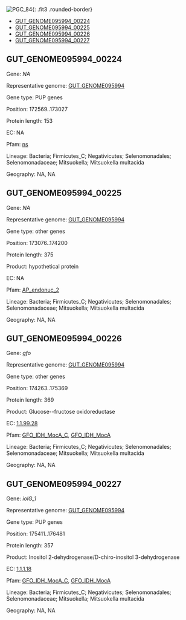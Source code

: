 ![PGC_84](../static/images/Clusters_figure/PGC_84.jpg){: .fit3 .rounded-border}

<ul id="myTab" class="nav nav-tabs">
  <li class="active">
        <a href="#tab1" data-toggle="tab">GUT_GENOME095994_00224</a>
  </li>
<li><a href="#tab2" data-toggle="tab">GUT_GENOME095994_00225</a></li>
<li><a href="#tab3" data-toggle="tab">GUT_GENOME095994_00226</a></li>
<li><a href="#tab4" data-toggle="tab">GUT_GENOME095994_00227</a></li>
</ul>

<div id="myTabContent" class="tab-content">
  <div class="tab-pane fade in active" id="tab1">

<h2 id="GUT_GENOME095994_00224">GUT_GENOME095994_00224</h2>
<p>Gene: <em>NA</em>
<p>Representative genome: <a href="https://www.ebi.ac.uk/metagenomics/genomes/MGYG-HGUT-01316">GUT_GENOME095994</a></p>
<p>Gene type: PUP genes</p>
<p>Position: 172569..173027</p>
<p>Protein length: 153</p>
<p>EC: NA</p>
<p>Pfam: <a href="http://pfam.xfam.org/family/ns">ns</a></p>

<p>Lineage: Bacteria; Firmicutes_C; Negativicutes; Selenomonadales; Selenomonadaceae; Mitsuokella; Mitsuokella multacida</p>
<p>Geography: NA, NA</p>
  </div>

  <div class="tab-pane fade" id="tab2">

<h2 id="GUT_GENOME095994_00225">GUT_GENOME095994_00225</h2>
<p>Gene: <em>NA</em></p>
<p>Representative genome: <a href="https://www.ebi.ac.uk/metagenomics/genomes/MGYG-HGUT-01316">GUT_GENOME095994</a></p>
<p>Gene type: other genes</p>
<p>Position: 173076..174200</p>
<p>Protein length: 375</p>
<p>Product: hypothetical protein</p>
<p>EC: NA</p>
<p>Pfam: <a href="http://pfam.xfam.org/family/AP_endonuc_2">AP_endonuc_2</a></p>

<p>Lineage: Bacteria; Firmicutes_C; Negativicutes; Selenomonadales; Selenomonadaceae; Mitsuokella; Mitsuokella multacida</p>
<p>Geography: NA, NA</p>

  </div>
  <div class="tab-pane fade" id="tab3">

<h2 id="GUT_GENOME095994_00226">GUT_GENOME095994_00226</h2>
<p>Gene: <em>gfo</em></p>
<p>Representative genome: <a href="https://www.ebi.ac.uk/metagenomics/genomes/MGYG-HGUT-01316">GUT_GENOME095994</a></p>
<p>Gene type: other genes</p>
<p>Position: 174263..175369</p>
<p>Protein length: 369</p>
<p>Product: Glucose--fructose oxidoreductase</p>
<p>EC: <a href="https://www.brenda-enzymes.org/enzyme.php?ecno=1.1.99.28">1.1.99.28</a></p>
<p>Pfam: <a href="http://pfam.xfam.org/family/GFO_IDH_MocA_C">GFO_IDH_MocA_C</a>, <a href="http://pfam.xfam.org/family/GFO_IDH_MocA">GFO_IDH_MocA</a></p>
<p>Lineage: Bacteria; Firmicutes_C; Negativicutes; Selenomonadales; Selenomonadaceae; Mitsuokella; Mitsuokella multacida</p>
<p>Geography: NA, NA</p>

  </div>
  <div class="tab-pane fade" id="tab4">

<h2 id="GUT_GENOME095994_00227">GUT_GENOME095994_00227</h2>
<p>Gene: <em>iolG_1</em></p>
<p>Representative genome: <a href="https://www.ebi.ac.uk/metagenomics/genomes/MGYG-HGUT-01316">GUT_GENOME095994</a></p>
<p>Gene type: PUP genes</p>
<p>Position: 175411..176481</p>
<p>Protein length: 357</p>
<p>Product: Inositol 2-dehydrogenase/D-chiro-inositol 3-dehydrogenase</p>
<p>EC: <a href="https://www.brenda-enzymes.org/enzyme.php?ecno=1.1.1.18">1.1.1.18</a></p>
<p>Pfam: <a href="http://pfam.xfam.org/family/GFO_IDH_MocA_C">GFO_IDH_MocA_C</a>, <a href="http://pfam.xfam.org/family/GFO_IDH_MocA">GFO_IDH_MocA</a></p>
<p>Lineage: Bacteria; Firmicutes_C; Negativicutes; Selenomonadales; Selenomonadaceae; Mitsuokella; Mitsuokella multacida</p>
<p>Geography: NA, NA</p>

  </div>
</div>
